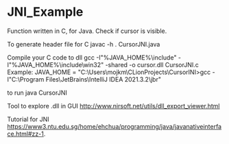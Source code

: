# JNI_Example
Function written in C, for Java. Check if cursor is visible.

To generate header file for C
javac -h . CursorJNI.java

Compile your C code to dll
gcc -I"%JAVA_HOME%\include" -I"%JAVA_HOME%\include\win32" -shared -o cursor.dll CursorJNI.c
Example:
JAVA_HOME  = "C:\Users\mojkm\CLionProjects\CursorINI>gcc -I"C:\Program Files\JetBrains\IntelliJ IDEA 2021.3.2\jbr\"

to run
java CursorJNI 

Tool to explore .dll in GUI
http://www.nirsoft.net/utils/dll_export_viewer.html

Tutorial for JNI
https://www3.ntu.edu.sg/home/ehchua/programming/java/javanativeinterface.html#zz-1.

